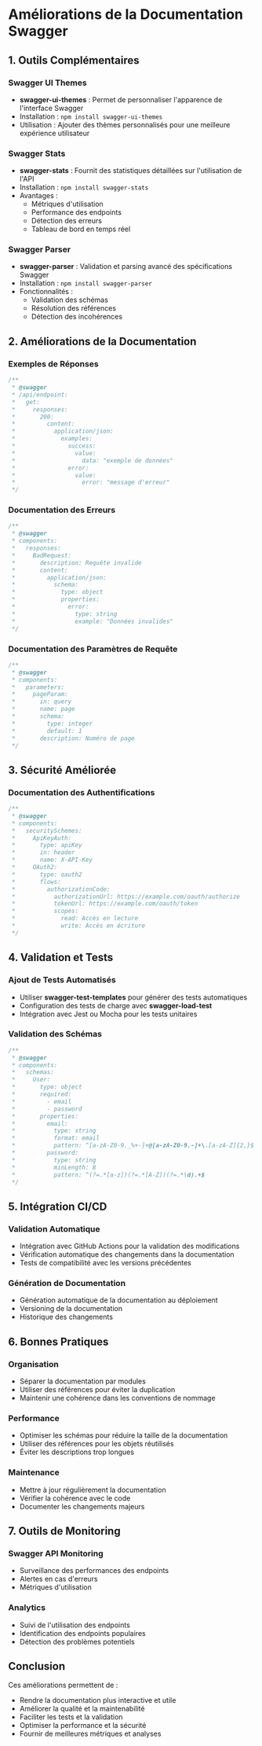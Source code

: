 # Améliorations de la Documentation Swagger

## 1. Outils Complémentaires

### Swagger UI Themes
- **swagger-ui-themes** : Permet de personnaliser l'apparence de l'interface Swagger
- Installation : `npm install swagger-ui-themes`
- Utilisation : Ajouter des thèmes personnalisés pour une meilleure expérience utilisateur

### Swagger Stats
- **swagger-stats** : Fournit des statistiques détaillées sur l'utilisation de l'API
- Installation : `npm install swagger-stats`
- Avantages :
  - Métriques d'utilisation
  - Performance des endpoints
  - Détection des erreurs
  - Tableau de bord en temps réel

### Swagger Parser
- **swagger-parser** : Validation et parsing avancé des spécifications Swagger
- Installation : `npm install swagger-parser`
- Fonctionnalités :
  - Validation des schémas
  - Résolution des références
  - Détection des incohérences

## 2. Améliorations de la Documentation

### Exemples de Réponses
```javascript
/**
 * @swagger
 * /api/endpoint:
 *   get:
 *     responses:
 *       200:
 *         content:
 *           application/json:
 *             examples:
 *               success:
 *                 value:
 *                   data: "exemple de données"
 *               error:
 *                 value:
 *                   error: "message d'erreur"
 */
```

### Documentation des Erreurs
```javascript
/**
 * @swagger
 * components:
 *   responses:
 *     BadRequest:
 *       description: Requête invalide
 *       content:
 *         application/json:
 *           schema:
 *             type: object
 *             properties:
 *               error:
 *                 type: string
 *                 example: "Données invalides"
 */
```

### Documentation des Paramètres de Requête
```javascript
/**
 * @swagger
 * components:
 *   parameters:
 *     pageParam:
 *       in: query
 *       name: page
 *       schema:
 *         type: integer
 *         default: 1
 *       description: Numéro de page
 */
```

## 3. Sécurité Améliorée

### Documentation des Authentifications
```javascript
/**
 * @swagger
 * components:
 *   securitySchemes:
 *     ApiKeyAuth:
 *       type: apiKey
 *       in: header
 *       name: X-API-Key
 *     OAuth2:
 *       type: oauth2
 *       flows:
 *         authorizationCode:
 *           authorizationUrl: https://example.com/oauth/authorize
 *           tokenUrl: https://example.com/oauth/token
 *           scopes:
 *             read: Accès en lecture
 *             write: Accès en écriture
 */
```

## 4. Validation et Tests

### Ajout de Tests Automatisés
- Utiliser **swagger-test-templates** pour générer des tests automatiques
- Configuration des tests de charge avec **swagger-load-test**
- Intégration avec Jest ou Mocha pour les tests unitaires

### Validation des Schémas
```javascript
/**
 * @swagger
 * components:
 *   schemas:
 *     User:
 *       type: object
 *       required:
 *         - email
 *         - password
 *       properties:
 *         email:
 *           type: string
 *           format: email
 *           pattern: ^[a-zA-Z0-9._%+-]+@[a-zA-Z0-9.-]+\.[a-zA-Z]{2,}$
 *         password:
 *           type: string
 *           minLength: 8
 *           pattern: ^(?=.*[a-z])(?=.*[A-Z])(?=.*\d).+$
 */
```

## 5. Intégration CI/CD

### Validation Automatique
- Intégration avec GitHub Actions pour la validation des modifications
- Vérification automatique des changements dans la documentation
- Tests de compatibilité avec les versions précédentes

### Génération de Documentation
- Génération automatique de la documentation au déploiement
- Versioning de la documentation
- Historique des changements

## 6. Bonnes Pratiques

### Organisation
- Séparer la documentation par modules
- Utiliser des références pour éviter la duplication
- Maintenir une cohérence dans les conventions de nommage

### Performance
- Optimiser les schémas pour réduire la taille de la documentation
- Utiliser des références pour les objets réutilisés
- Éviter les descriptions trop longues

### Maintenance
- Mettre à jour régulièrement la documentation
- Vérifier la cohérence avec le code
- Documenter les changements majeurs

## 7. Outils de Monitoring

### Swagger API Monitoring
- Surveillance des performances des endpoints
- Alertes en cas d'erreurs
- Métriques d'utilisation

### Analytics
- Suivi de l'utilisation des endpoints
- Identification des endpoints populaires
- Détection des problèmes potentiels

## Conclusion

Ces améliorations permettent de :
- Rendre la documentation plus interactive et utile
- Améliorer la qualité et la maintenabilité
- Faciliter les tests et la validation
- Optimiser la performance et la sécurité
- Fournir de meilleures métriques et analyses 